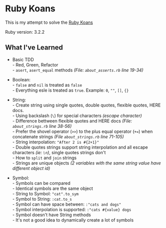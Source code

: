 # Ruby Koans

This is my attempt to solve the [Ruby Koans](https://www.rubykoans.com/)

Ruby version: 3.2.2

## What I've Learned

- Basic TDD  
\- Red, Green, Refactor  
\- `asert`, `asert_equal` methods *(File: `about_asserts.rb` line 19-34)*  

- Boolean:  
\- `false` and `nil` is treated as `false`  
\- Everything esle is treated as `true`. Example: `0`, `""`, `[]`, `{}`  

- String:  
\- Create string using single quotes, double quotes, flexible quotes, HERE docs.  
\- Using backslash (`\`) for special characters  *(escape character)*  
\- Difference bettween flexible quotes and HERE docs *(File: `about_strings.rb` line 38-56)*  
\- Prefer the shovel operator (`>>`) to the plus equal operator (`+=`) when concatenate strings *(File `about_strings.rb` line 71-105)*  
\- String interpolation: `"After 2 is #{2+1}"`  
\- Double quotes strings support string interpolation and all escape characters *(ie: `\n`)*, single quotes strings don't  
\- How to `split` and `join` strings  
\- Strings are unique objects *(2 variables with the same string value have different object id)*   

- Symbol:  
\- Symbols can be compared  
\- Identical symbols are the same object  
\- String to Symbol: `"cat".to_sym`  
\- Symbol to String: `:cat.to_s`  
\- Symbol can have space between: `:"cats and dogs"`  
\- Symbol interpolation is supported: `:"cats #{value} dogs`  
\- Symbol doesn't have String methods  
\- It's not a good idea to dynamically create a lot of symbols  

